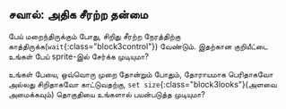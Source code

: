 ## சவால்: அதிக சீரற்ற தன்மை

பேய் மறைந்திருக்கும் போது, சிறிது சீரற்ற நேரத்திற்கு காத்திருக்க(`wait`{:class="block3control"}) வேண்டும். இதற்கான குறியீட்டை உங்கள் பேய் sprite-இல் சேர்க்க முடியுமா?

உங்கள் பேயை, ஒவ்வொரு முறை தோன்றும் போதும், தோராயமாக பெரிதாகவோ அல்லது சிறிதாகவோ காட்டுவதற்கு, `set size`{:class="block3looks"}(அளவை அமைக்கவும்) தொகுதியை உங்களால் பயன்படுத்த முடியுமா?